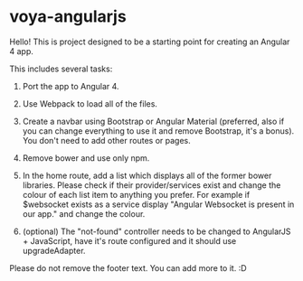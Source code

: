 # voya-angularjs

Hello! This is project designed to be a starting point for creating an Angular 4 app.

This includes several tasks:

1. Port the app to Angular 4.

2. Use Webpack to load all of the files.

3. Create a navbar using Bootstrap or Angular Material (preferred, also if you can change everything to use it and remove Bootstrap, it's a bonus). You don't need to add other routes or pages.

4. Remove bower and use only npm.

5. In the home route, add a list which displays all of the former bower libraries. Please check if their provider/services exist and change the colour of each list item to anything you prefer. For example if $websocket exists as a service display "Angular Websocket is present in our app." and change the colour.

6. (optional) The "not-found" controller needs to be changed to AngularJS + JavaScript, have it's route configured and it should use upgradeAdapter.

Please do not remove the footer text. You can add more to it. :D
